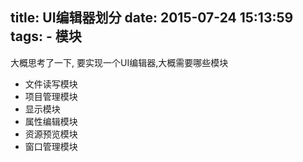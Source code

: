 title: UI编辑器划分
date: 2015-07-24 15:13:59
tags: 
    - 模块
---

大概思考了一下, 要实现一个UI编辑器,大概需要哪些模块

<!--more-->
* 文件读写模块
* 项目管理模块
* 显示模块
* 属性编辑模块
* 资源预览模块
* 窗口管理模块
